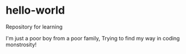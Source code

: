 # hello-world
Repository for learning

I'm just a poor boy from a poor family,
Trying to find my way in coding monstrosity!
